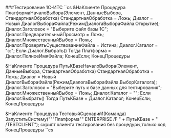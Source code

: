 ###Тестирование 1С-ИТС
``cs
&НаКлиенте
Процедура ПлатформаНачалоВыбора(Элемент, ДанныеВыбора, СтандартнаяОбработка)
СтандартнаяОбработка = Ложь;
Диалог = Новый ДиалогВыбораФайла(РежимДиалогаВыбораФайла.Открытие);
Диалог.Заголовок = "Выберите файл базы 1С";
Диалог.ПредварительныйПросмотр = Ложь;
Диалог.МножественныйВыбор = Ложь;
Диалог.ПроверятьСуществованиеФайла = Истина;
Диалог.Каталог = "c:\";
Если Диалог.Выбрать() Тогда
Платформа = Диалог.ПолноеИмяФайла;
КонецЕсли;
КонецПроцедуры

&НаКлиенте
Процедура ПутьКБазеНачалоВыбора(Элемент, ДанныеВыбора, СтандартнаяОбработка)
СтандартнаяОбработка = Ложь;
Диалог = Новый ДиалогВыбораФайла(РежимДиалогаВыбораФайла.ВыборКаталога);
Диалог.Заголовок = "Выберите путь к базе данных для тестирования";
Диалог.МножественныйВыбор = Ложь;
Диалог.Каталог = "";
Если Диалог.Выбрать() Тогда
ПутьКБазе = Диалог.Каталог;
КонецЕсли;
КонецПроцедуры

&НаКлиенте
Процедура ТестовыйСценарий1(Команда)
ЗапуститьСистему("""Платформа"" ENTERPRISE /F " + ПутьКБазе + " /TESTCLIENT");
скрипт клиента тестирования без процедуры,только код
КонецПроцедуры
``cs
